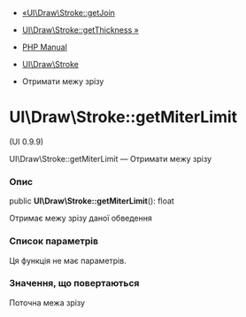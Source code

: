 - [«UI\Draw\Stroke::getJoin](ui-draw-stroke.getjoin.md)
- [UI\Draw\Stroke::getThickness »](ui-draw-stroke.getthickness.md)

- [PHP Manual](index.md)
- [UI\Draw\Stroke](class.ui-draw-stroke.md)
- Отримати межу зрізу

# UI\Draw\Stroke::getMiterLimit

(UI 0.9.9)

UI\Draw\Stroke::getMiterLimit — Отримати межу зрізу

### Опис

public **UI\Draw\Stroke::getMiterLimit**(): float

Отримає межу зрізу даної обведення

### Список параметрів

Ця функція не має параметрів.

### Значення, що повертаються

Поточна межа зрізу
